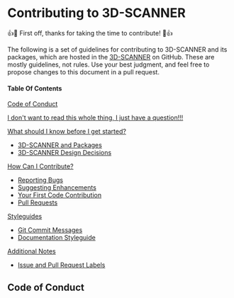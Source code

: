 # Contributing to 3D-SCANNER

:+1::tada: First off, thanks for taking the time to contribute! :tada::+1:

The following is a set of guidelines for contributing to 3D-SCANNER and its packages, which are hosted in the [3D-SCANNER](https://github.com/animeshsrivastava24/3D-SCANNER-IITB) on GitHub. These are mostly guidelines, not rules. Use your best judgment, and feel free to propose changes to this document in a pull request.
#### Table Of Contents

[Code of Conduct](#code-of-conduct)

[I don't want to read this whole thing, I just have a question!!!](#i-dont-want-to-read-this-whole-thing-i-just-have-a-question)

[What should I know before I get started?](#what-should-i-know-before-i-get-started)
  * [3D-SCANNER and Packages](#3D-SCANNER-and-packages)
  * [3D-SCANNER Design Decisions](#3D-SCANNER-decisions)

[How Can I Contribute?](#how-can-i-contribute)
  * [Reporting Bugs](#reporting-bugs)
  * [Suggesting Enhancements](#suggesting-enhancements)
  * [Your First Code Contribution](#your-first-code-contribution)
  * [Pull Requests](#pull-requests)

[Styleguides](#styleguides)
  * [Git Commit Messages](#git-commit-messages)
  * [Documentation Styleguide](#documentation-styleguide)

[Additional Notes](#additional-notes)
  * [Issue and Pull Request Labels](#issue-and-pull-request-labels)
  ## Code of Conduct

